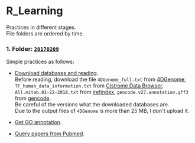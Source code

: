 # R_Learning

Practices in different stages.  <br>
File folders are ordered by time.

### 1. Folder: [**`20170209`**](https://github.com/Chengshu21/R_practice/tree/master/20170209)

Simple practices as follows:
* [Download databases and reading](https://github.com/Chengshu21/R_practice/blob/master/20170209/Download%20and%20read/Download%20and%20read.ipynb).<br>
  Before reading, download the file `4DGenome_full.txt` from [4DGenome](https://4dgenome.research.chop.edu/), `TF_human_data_information.txt` from [Cistrome Data Browser](http://cistrome.org/db/#/), `All.mitab.01-22-2018.txt` from [irefindex](http://irefindex.org/wiki/index.php?title=iRefIndex), `gencode.v27.annotation.gff3` from [gencode](https://www.gencodegenes.org/releases/current.html).<br>
  Be careful of the versions what the downloaded databases are.<br>
  Due to the output files of `4DGenome` is more than 25 MB, I don't upload it.<br> 

* [Get GO annotation](https://github.com/Chengshu21/R_practice/blob/master/20170209/get%20Go%20annotation/Get%20GO%20annotation.ipynb).

* [Query papers from Pubmed](https://github.com/Chengshu21/R_practice/blob/master/20170209/query%20papers%20from%20PubMed/Query%20papers%20from%20PubMed.ipynb).
    
